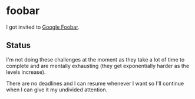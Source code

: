 # foobar

I got invited to [Google Foobar](https://foobar.withgoogle.com).

## Status

I'm not doing these challenges at the moment as they take a lot of time to 
complete and are mentally exhausting (they get exponentially harder as the levels increase).

There are no deadlines and I can resume whenever I want so I'll continue when I can give it my undivided attention.
